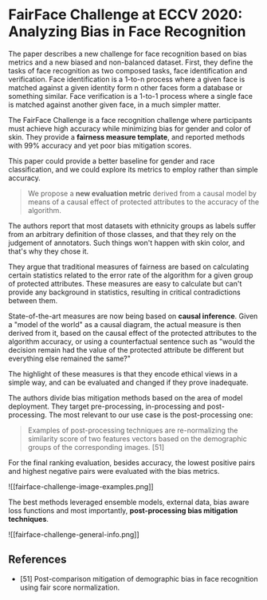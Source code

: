 # FairFace Challenge at ECCV 2020: Analyzing Bias in Face Recognition

The paper describes a new challenge for face recognition based on bias metrics and a new biased and non-balanced dataset. First, they define the tasks of face recognition as two composed tasks, face identification and verification. Face identification is a 1-to-n process where a given face is matched against a given identity form n other faces form a database or something similar. Face verification is a 1-to-1 process where a single face is matched against another given face, in a much simpler matter.

The FairFace Challenge is a face recognition challenge where participants must achieve high accuracy while minimizing bias for gender and color of skin. They provide a **fairness measure template**, and reported methods with 99% accuracy and yet poor bias mitigation scores.

This paper could provide a better baseline for gender and race classification, and we could explore its metrics to employ rather than simple accuracy.

> We propose a **new evaluation metric** derived from a causal model by means of a causal effect of protected attributes to the accuracy of the algorithm.

The authors report that most datasets with ethnicity groups as labels suffer from an arbitrary definition of those classes, and that they rely on the judgement of annotators. Such things won't happen with skin color, and that's why they chose it.

They argue that traditional measures of fairness are based on calculating certain statistics related to the error rate of the algorithm for a given group of protected attributes. These measures are easy to calculate but can't provide any background in statistics, resulting in critical contradictions between them. 

State-of-the-art measures are now being based on **causal inference**. Given a "model of the world" as a causal diagram, the actual measure is then derived from it, based on the causal effect of the protected attributes to the algorithm accuracy, or using a counterfactual sentence such as "would the decision remain had the value of the protected attribute be different but everything else remained the same?"

The highlight of these measures is that they encode ethical views in a simple way, and can be evaluated and changed if they prove inadequate.

The authors divide bias mitigation methods based on the area of model deployment. They target pre-processing, in-processing and post-processing. The most relevant to our use case is the post-processing one:

> Examples of post-processing techniques are re-normalizing the similarity score of two features vectors based on the demographic groups of the corresponding images. \[51]

For the final ranking evaluation, besides accuracy, the lowest positive pairs and highest negative pairs were evaluated with the bias metrics.

![[fairface-challenge-image-examples.png]]

The best methods leveraged ensemble models, external data, bias aware loss functions and most importantly, **post-processing bias mitigation techniques**.

![[fairface-challenge-general-info.png]]

## References

- \[51] Post-comparison mitigation of demographic bias in face recognition using fair score normalization.
